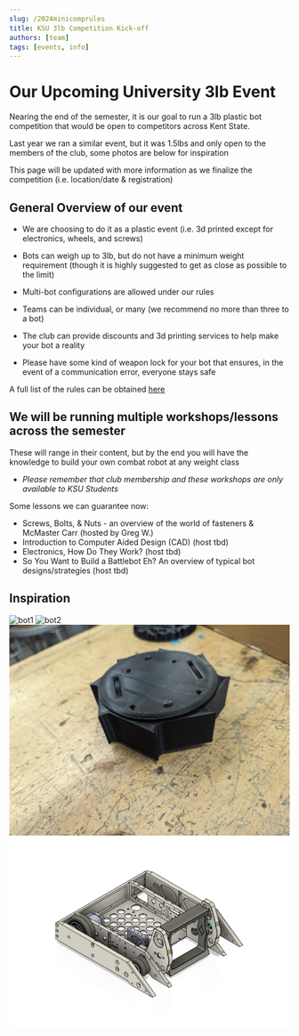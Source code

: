 ```yaml
---
slug: /2024minicomprules
title: KSU 3lb Competition Kick-off
authors: [team]
tags: [events, info]
---
```


# Our Upcoming University 3lb Event

Nearing the end of the semester, it is our goal to run a 3lb plastic bot competition that would be open to competitors across Kent State.

Last year we ran a similar event, but it was 1.5lbs and only open to the members of the club, some photos are below for inspiration

This page will be updated with more information as we finalize the competition (i.e. location/date & registration)

## General Overview of our event

- We are choosing to do it as a plastic event (i.e. 3d printed except for electronics, wheels, and screws)

- Bots can weigh up to 3lb, but do not have a minimum weight requirement (though it is highly suggested to get as close as possible to the limit)

- Multi-bot configurations are allowed under our rules

- Teams can be individual, or many (we recommend no more than three to a bot)

- The club can provide discounts and 3d printing services to help make your bot a reality 

- Please have some kind of weapon lock for your bot that ensures, in the event of a communication error, everyone stays safe

A full list of the rules can be obtained [here](img/2024%20KSU%20CR%203lb%20Rules.pdf)

## We will be running multiple workshops/lessons across the semester

These will range in their content, but by the end you will have the knowledge to build your own combat robot at any weight class

- *Please remember that club membership and these workshops are only available to KSU Students*

Some lessons we can guarantee now:
- Screws, Bolts, & Nuts - an overview of the world of fasteners & McMaster Carr (hosted by Greg W.)
- Introduction to Computer Aided Design (CAD) (host tbd)
- Electronics, How Do They Work? (host tbd)
- So You Want to Build a Battlebot Eh? An overview of typical bot designs/strategies (host tbd)

## Inspiration
![bot1](img/bot1.JPG)
![bot2](img/bot2.JPG)
![bot3](img/bot3.jpg)
![bot4](img/bot4.jpg)

